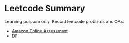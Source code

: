 # Leetcode Summary

Learning purpose only. Record leetcode problems and OAs.

- [Amazon Online Assessment](./amazon_oa.md)
- [DP](DP/DP.md)

